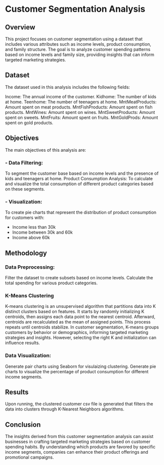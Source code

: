 # Customer Segmentation Analysis
## Overview
This project focuses on customer segmentation using a dataset that includes various attributes such as income levels, product consumption, and family structure. The goal is to analyze customer spending patterns based on income levels and family size, providing insights that can inform targeted marketing strategies.

## Dataset
The dataset used in this analysis includes the following fields:

Income: The annual income of the customer.
Kidhome: The number of kids at home.
Teenhome: The number of teenagers at home.
MntMeatProducts: Amount spent on meat products.
MntFishProducts: Amount spent on fish products.
MntWines: Amount spent on wines.
MntSweetProducts: Amount spent on sweets.
MntFruits: Amount spent on fruits.
MntGoldProds: Amount spent on gold products.

## Objectives
The main objectives of this analysis are:

### - Data Filtering: 
To segment the customer base based on income levels and the presence of kids and teenagers at home.
Product Consumption Analysis: To calculate and visualize the total consumption of different product categories based on these segments.
### - Visualization: 
To create pie charts that represent the distribution of product consumption for customers with:
- Income less than 30k
- Income between 30k and 60k
- Income above 60k

## Methodology

### Data Preprocessing:

Filter the dataset to create subsets based on income levels.
Calculate the total spending for various product categories.

### K-Means Clustering
K-means clustering is an unsupervised algorithm that partitions data into K distinct clusters based on features. It starts by randomly initializing K centroids, then assigns each data point to the nearest centroid. Afterward, centroids are recalculated as the mean of assigned points. This process repeats until centroids stabilize. In customer segmentation, K-means groups customers by behavior or demographics, informing targeted marketing strategies and insights. However, selecting the right K and initialization can influence results.

### Data Visualization:
Generate pair charts using Seaborn for visulaizing clustering. 
Generate pie charts to visualize the percentage of product consumption for different income segments.

## Results
Upon running, the clustered customer csv file is generated that filters the data into clusters through K-Nearest Neighbors algorithms. 

## Conclusion
The insights derived from this customer segmentation analysis can assist businesses in crafting targeted marketing strategies based on customer spending habits. By understanding which products are favored by specific income segments, companies can enhance their product offerings and promotional campaigns.